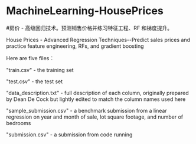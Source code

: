 # MachineLearning-HousePrices
#房价 - 高级回归技术。预测销售价格并练习特征工程、RF 和梯度提升。

House Prices - Advanced Regression Techniques--Predict sales prices and practice feature engineering, RFs, and gradient boosting

Here are five files：

"train.csv" - the training set

"test.csv" - the test set

"data_description.txt" - full description of each column, originally prepared by Dean De Cock but lightly edited to match the column names used here

"sample_submission.csv" - a benchmark submission from a linear regression on year and month of sale, lot square footage, and number of bedrooms

"submission.csv" - a  submission from code running

